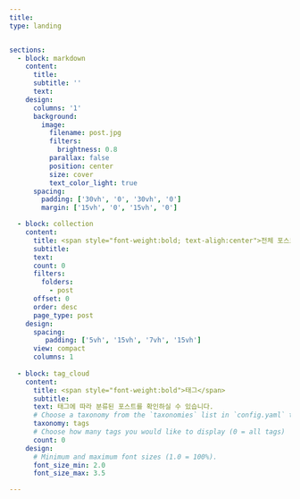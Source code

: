 ```yaml
---
title: 
type: landing


sections:
  - block: markdown
    content:
      title: 
      subtitle: ''
      text:
    design:
      columns: '1'
      background:
        image: 
          filename: post.jpg
          filters:
            brightness: 0.8
          parallax: false
          position: center
          size: cover
          text_color_light: true
      spacing:
        padding: ['30vh', '0', '30vh', '0']
        margin: ['15vh', '0', '15vh', '0']

  - block: collection
    content:
      title: <span style="font-weight:bold; text-aligh:center">전체 포스트</span><br><br>
      subtitle: 
      text: 
      count: 0
      filters:
        folders:
          - post
      offset: 0
      order: desc
      page_type: post
    design:
      spacing:
         padding: ['5vh', '15vh', '7vh', '15vh']
      view: compact
      columns: 1
      
  - block: tag_cloud
    content:
      title: <span style="font-weight:bold">태그</span>
      subtitle:
      text: 태그에 따라 분류된 포스트를 확인하실 수 있습니다.
      # Choose a taxonomy from the `taxonomies` list in `config.yaml` to display (e.g. tags, categories, authors)
      taxonomy: tags
      # Choose how many tags you would like to display (0 = all tags)
      count: 0
    design:
      # Minimum and maximum font sizes (1.0 = 100%).
      font_size_min: 2.0
      font_size_max: 3.5

---
```


